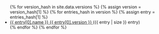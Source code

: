 
<ul>
{% for version_hash in site.data.versions %}
{% assign version = version_hash[1] %}
{% for entries_hash in version %}
{% assign entry = entries_hash[1] %}
  <li>
    <a href="https://github.com/{{ org.username }}">
      {{ entry[0].name }}
      {{ entry[0].version }}
    </a>
    ({{ entry | size }} entry)
  </li>
{% endfor %}
{% endfor %}
</ul>
